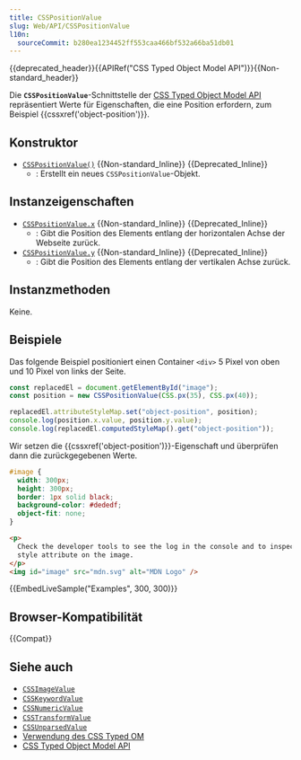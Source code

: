 ```yaml
---
title: CSSPositionValue
slug: Web/API/CSSPositionValue
l10n:
  sourceCommit: b280ea1234452ff553caa466bf532a66ba51db01
---
```


{{deprecated_header}}{{APIRef("CSS Typed Object Model API")}}{{Non-standard_header}}

Die **`CSSPositionValue`**-Schnittstelle der [CSS Typed Object Model API](/de/docs/Web/API/CSS_Object_Model#css_typed_object_model) repräsentiert Werte für Eigenschaften, die eine Position erfordern, zum Beispiel {{cssxref('object-position')}}.

## Konstruktor

- [`CSSPositionValue()`](/de/docs/Web/API/CSSPositionValue/CSSPositionValue) {{Non-standard_Inline}} {{Deprecated_Inline}}
  - : Erstellt ein neues `CSSPositionValue`-Objekt.

## Instanzeigenschaften

- [`CSSPositionValue.x`](/de/docs/Web/API/CSSPositionValue/x) {{Non-standard_Inline}} {{Deprecated_Inline}}
  - : Gibt die Position des Elements entlang der horizontalen Achse der Webseite zurück.
- [`CSSPositionValue.y`](/de/docs/Web/API/CSSPositionValue/y) {{Non-standard_Inline}} {{Deprecated_Inline}}
  - : Gibt die Position des Elements entlang der vertikalen Achse zurück.

## Instanzmethoden

Keine.

## Beispiele

Das folgende Beispiel positioniert einen Container `<div>` 5 Pixel von oben und 10 Pixel von links der Seite.

```js
const replacedEl = document.getElementById("image");
const position = new CSSPositionValue(CSS.px(35), CSS.px(40));

replacedEl.attributeStyleMap.set("object-position", position);
console.log(position.x.value, position.y.value);
console.log(replacedEl.computedStyleMap().get("object-position"));
```

Wir setzen die {{cssxref('object-position')}}-Eigenschaft und überprüfen dann die zurückgegebenen Werte.

```css hidden
#image {
  width: 300px;
  height: 300px;
  border: 1px solid black;
  background-color: #dededf;
  object-fit: none;
}
```

```html hidden
<p>
  Check the developer tools to see the log in the console and to inspect the
  style attribute on the image.
</p>
<img id="image" src="mdn.svg" alt="MDN Logo" />
```

{{EmbedLiveSample("Examples", 300, 300)}}

## Browser-Kompatibilität

{{Compat}}

## Siehe auch

- [`CSSImageValue`](/de/docs/Web/API/CSSImageValue)
- [`CSSKeywordValue`](/de/docs/Web/API/CSSKeywordValue)
- [`CSSNumericValue`](/de/docs/Web/API/CSSNumericValue)
- [`CSSTransformValue`](/de/docs/Web/API/CSSTransformValue)
- [`CSSUnparsedValue`](/de/docs/Web/API/CSSUnparsedValue)
- [Verwendung des CSS Typed OM](/de/docs/Web/API/CSS_Typed_OM_API/Guide)
- [CSS Typed Object Model API](/de/docs/Web/API/CSS_Typed_OM_API)
